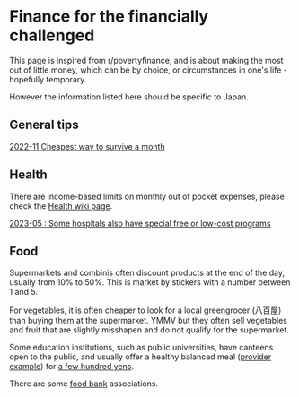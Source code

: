# Finance for the financially challenged

This page is inspired from r/povertyfinance, and is about making the most out of little money, which can be by choice, or circumstances in one's life - hopefully temporary.

However the information listed here should be specific to Japan.

## General tips

[2022-11 Cheapest way to survive a month](https://www.reddit.com/r/japanlife/comments/yirtze/cheapest_way_to_survive_a_month/)

## Health

There are income-based limits on monthly out of pocket expenses, please check the [Health wiki page](/life/health/).

[2023-05 : Some hospitals also have special free or low-cost programs](https://www.reddit.com/r/japanlife/comments/13lysqm/psa_some_hospitals_provide_free_or_lowcost/)

## Food

Supermarkets and combinis often discount products at the end of the day, usually from 10% to 50%. This is market by stickers with a number between 1 and 5.

For vegetables, it is often cheaper to look for a local greengrocer (八百屋) than buying them at the supermarket. YMMV but they often sell vegetables and fruit that are slightly misshapen and do not qualify for the supermarket.

Some education institutions, such as public universities, have canteens open to the public, and usually offer a healthy balanced meal ([provider example](https://gakushoku.coop/)) for [a few hundred yens](https://www.reddit.com/r/JapanFinance/comments/oas66i/weekly_offtopic_thread_30_june_2021/h3jmdln?utm_source=share&amp;utm_medium=web2x&amp;context=3).

There are some [food bank](https://www.reddit.com/r/japanlife/comments/umemgq/emergency_food_services/) associations.
